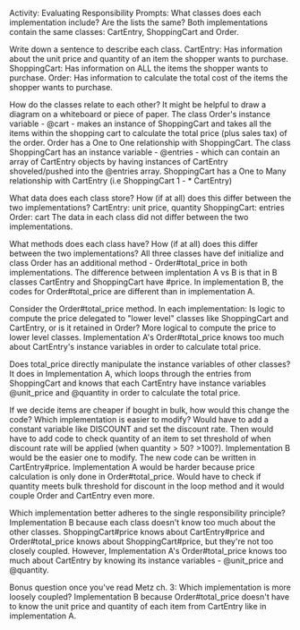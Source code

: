 Activity: Evaluating Responsibility
Prompts:
What classes does each implementation include? Are the lists the same?
Both implementations contain the same classes: CartEntry, ShoppingCart and Order.

Write down a sentence to describe each class.
CartEntry: Has information about the unit price and quantity of an item the shopper wants to purchase.
ShoppingCart: Has information on ALL the items the shopper wants to purchase.
Order: Has information to calculate the total cost of the items the shopper wants to purchase.

How do the classes relate to each other? It might be helpful to draw a diagram on a whiteboard or piece of paper.
The class Order's instance variable - @cart - makes an instance of ShoppingCart and takes all the items within the shopping cart to calculate the total price (plus sales tax) of the order. Order has a One to One relationship with ShoppingCart.
The class ShoppingCart has an instance variable - @entries - which can contain an array of CartEntry objects by having instances of CartEntry shoveled/pushed into the @entries array. ShoppingCart has a One to Many relationship with CartEntry (i.e ShoppingCart 1 - * CartEntry)

What data does each class store? How (if at all) does this differ between the two implementations?
CartEntry: unit price, quantity
ShoppingCart: entries
Order: cart
The data in each class did not differ between the two implementations.

What methods does each class have? How (if at all) does this differ between the two implementations?
All three classes have def initialize and class Order has an additional method - Order#total_price in both implementations. The difference between implentation A vs B is that in B classes CartEntry and ShoppingCart have #price. In implementation B, the codes for Order#total_price are different than in implementation A.

Consider the Order#total_price method. In each implementation:
  Is logic to compute the price delegated to "lower level" classes like ShoppingCart and CartEntry, or is it retained in Order?
  More logical to compute the price to lower level classes. Implementation A's Order#total_price knows too much about CartEntry's instance variables in order to calculate total price.

  Does total_price directly manipulate the instance variables of other classes?
  It does in Implementation A, which loops through the entries from ShoppingCart and knows that each CartEntry have instance variables @unit_price and @quantity in order to calculate the total price.

If we decide items are cheaper if bought in bulk, how would this change the code? Which implementation is easier to modify?
Would have to add a constant variable like DISCOUNT and set the discount rate. Then would have to add code to check quantity of an item to set threshold of when discount rate will be applied (when quantity > 50? >100?).
Implementation B would be the easier one to modify. The new code can be written in CartEntry#price. Implementation A would be harder because price calculation is only done in Order#total_price. Would have to check if quantity meets bulk threshold for discount in the loop method and it would couple Order and CartEntry even more.

Which implementation better adheres to the single responsibility principle?
Implementation B because each class doesn't know too much about the other classes. ShoppingCart#price knows about CartEntry#price and Order#total_price knows about ShoppingCart#price, but they're not too closely coupled. However, Implementation A's Order#total_price knows too much about CartEntry by knowing its instance variables - @unit_price and @quantity.

Bonus question once you've read Metz ch. 3: Which implementation is more loosely coupled?
Implementation B because Order#total_price doesn't have to know the unit price and quantity of each item from CartEntry like in implementation A.